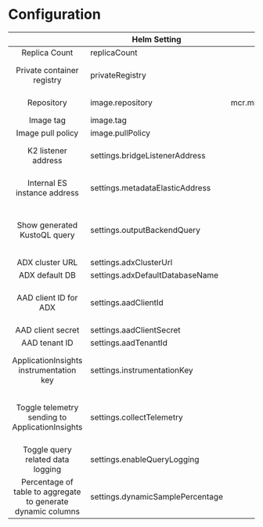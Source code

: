 # Configuration

|                                                                                     | Helm Setting                    |                Default value                 | Optional | Note                                                                                                                 |
|:-----------------------------------------------------------------------------------:|---------------------------------|:--------------------------------------------:|:--------:|----------------------------------------------------------------------------------------------------------------------|
|                                    Replica Count                                    | replicaCount                    |                      2                       |    V     |                                                                                                                      |
|                             Private container registry                              | privateRegistry                 |                     NONE                     |    V     | Set the K8S secret to a private ACR                                                                                  |
|                                     Repository                                      | image.repository                | mcr.microsoft.com/azuredataexplorer/k2bridge |    V     | ACR and image name                                                                                                   |
|                                      Image tag                                      | image.tag                       |                 7.10_latest                  |    V     |                                                                                                                      |
|                                  Image pull policy                                  | image.pullPolicy                |                    Always                    |    V     |                                                                                                                      |
|                                 K2 listener address                                 | settings.bridgeListenerAddress  |             http://k2bridge:80/              |    V     | Leave as default for most use cases                                                                                  |
|                            Internal ES instance address                             | settings.metadataElasticAddress |        http://k2bridgees-master:9200         |    V     | Leave as default for most use cases                                                                                  |
|                            Show generated KustoQL query                             | settings.outputBackendQuery     |                     true                     |    V     | The generated KustoQL will be appended to the HTTP response from K2                                                  |
|                                   ADX cluster URL                                   | settings.adxClusterUrl          |                     NONE                     |    X     |                                                                                                                      |
|                                   ADX default DB                                    | settings.adxDefaultDatabaseName |                     NONE                     |    X     |                                                                                                                      |
|                                AAD client ID for ADX                                | settings.aadClientId            |                     NONE                     |    X     | 'Read' permissions set is all that K2 requires                                                                       |
|                                  AAD client secret                                  | settings.aadClientSecret        |                     NONE                     |    X     |                                                                                                                      |
|                                    AAD tenant ID                                    | settings.aadTenantId            |                     NONE                     |    X     |                                                                                                                      |
|                       ApplicationInsights instrumentation key                       | settings.instrumentationKey     |                     NONE                     |    V     | won't work without setting collectTelemetry to 'true'                                                                |
|                   Toggle telemetry sending to ApplicationInsights                   | settings.collectTelemetry       |                    false                     |    V     | when set to 'true' the instrumentation key must be provided                                                          |
|                          Toggle query related data logging                          | settings.enableQueryLogging     |                     true                     |    X     |                                                                                                                      |
|             Percentage of table to aggregate to generate dynamic columns             | settings.dynamicSamplePercentage     |                       100                       |     V     | Must be between 0-100.                                                                                                |
